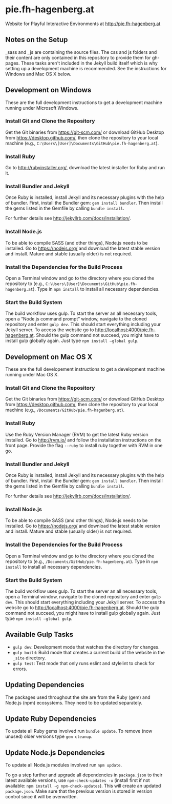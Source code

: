 # pie.fh-hagenberg.at

Website for Playful Interactive Environments at <http://pie.fh-hagenberg.at>

## Notes on the Setup

\_sass and \_js are containing the source files. The css and js folders and their content are only contained in this repository to provide them for gh-pages. These tasks aren't included in the Jekyll build itself which is why setting up a development machine is recommended. See the instructions for Windows and Mac OS X below.

## Development on Windows

These are the full development instructions to get a development machine running under Microsoft Windows.

### Install Git and Clone the Repository

Get the Git binaries from <https://git-scm.com/> or download GitHub Desktop from <https://desktop.github.com/>, then clone the repository to your local machine (e.g., `C:\Users\[User]\Documents\GitHub\pie.fh-hagenberg.at`).

### Install Ruby

Go to <http://rubyinstaller.org/>, download the latest installer for Ruby and run it.

### Install Bundler and Jekyll

Once Ruby is installed, install Jekyll and its necessary plugins with the help of bundler. First, install the Bundler gem: `gem install bundler`. Then install the gems listed in the Gemfile by calling `bundle install`. 

For further details see <http://jekyllrb.com/docs/installation/>.

### Install Node.js

To be able to compile SASS (and other things), Node.js needs to be installed. Go to <https://nodejs.org/> and download the latest stable version and install. Mature and stable (usually older) is not required.

### Install the Dependencies for the Build Process

Open a Terminal window and go to the directory where you cloned the repository to (e.g., `C:\Users\[User]\Documents\GitHub\pie.fh-hagenberg.at`). Type in `npm install` to install all necessary dependencies.

### Start the Build System

The build workflow uses gulp. To start the server an all necessary tools, open a “Node.js command prompt” window, navigate to the cloned repository and enter `gulp dev`. This should start everything including your Jekyll server. To access the website go to <http://localhost:4000/pie.fh-hagenberg.at>. 
Should the gulp command not succeed, you might have to install gulp globally again. Just type `npm install –global gulp`.

## Development on Mac OS X

These are the full developement instructions to get a development machine running under Mac OS X.

### Install Git and Clone the Repository

Get the Git binaries from <https://git-scm.com/> or download GitHub Desktop from <https://desktop.github.com/>, then clone the repository to your local machine (e.g., `/Documents/GitHub/pie.fh-hagenberg.at`).

### Install Ruby

Use the Ruby Version Manager (RVM) to get the latest Ruby version installed. Go to <http://rvm.io/> and follow the installation instructions on the front page. Provide the flag `--ruby` to install ruby together with RVM in one go.

### Install Bundler and Jekyll

Once Ruby is installed, install Jekyll and its necessary plugins with the help of bundler. First, install the Bundler gem: `gem install bundler`. Then install the gems listed in the Gemfile by calling `bundle install`. 

For further details see <http://jekyllrb.com/docs/installation/>.

### Install Node.js

To be able to compile SASS (and other things), Node.js needs to be installed. Go to <https://nodejs.org/> and download the latest stable version and install. Mature and stable (usually older) is not required.

### Install the Dependencies for the Build Process

Open a Terminal window and go to the directory where you cloned the repository to (e.g., `/Documents/GitHub/pie.fh-hagenberg.at`). Type in `npm install` to install all necessary dependencies.

### Start the Build System

The build workflow uses gulp. To start the server an all necessary tools, open a Terminal window, navigate to the cloned repository and enter `gulp dev`. This should start everything including your Jekyll server. To access the website go to <http://localhost:4000/pie.fh-hagenberg.at>. 
Should the gulp command not succeed, you might have to install gulp globally again. Just type `npm install –global gulp`.

## Available Gulp Tasks

* `gulp dev`: Development mode that watches the directory for changes.
* `gulp build`: Build mode that creates a current build of the website in the `_site` directory.
* `gulp test`: Test mode that only runs eslint and stylelint to check for errors.

## Updating Dependencies

The packages used throughout the site are from the Ruby (gem) and Node.js (npm) ecosystems. They need to be updated separately.

## Update Ruby Dependencies

To update all Ruby gems involved run `bundle update`. To remove (now unused) older versions type `gem cleanup`.

## Update Node.js Dependencies

To update all Node.js modules involved run `npm update`.

To go a step further and upgrade all dependencies in `package.json` to their latest available versions, use `npm-check-updates -u` (install first if not available: `npm install -g npm-check-updates`). This will create an updated `package.json`. Make sure that the previous version is stored in version control since it will be overwritten.


